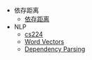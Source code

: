 
- 依存距离
    - [依存距离](dependencyDistance/dependencyDistance.md)
- NLP
    - [cs224](NLP/cs224.md)
    - [Word Vectors](NLP/WordVectors.md)
    - [Dependency Parsing](NLP/DependencyParsing.md)
